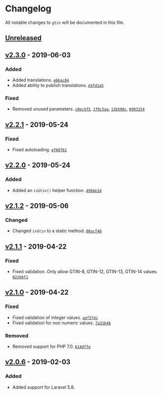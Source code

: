 # Changelog

All notable changes to `gtin` will be documented in this file.

## [Unreleased]

## [v2.3.0] - 2019-06-03

### Added
- Added translations. [`e66ac04`](https://github.com/mvdnbrk/gtin/commit/e66ac04a7deffdd887ee4ec1a0a427229a52dad7)
- Added ability to publish translations. [`e5fd1a5`](https://github.com/mvdnbrk/gtin/commit/e5fd1a536fa67c922c535f9f2aad662de000c96ca)

### Fixed
- Removed unused parameters.  [`c0ec5f5`](https://github.com/mvdnbrk/gtin/commit/c0ec5f5986d304fbba99551fbc98a7cfdc7b6a42), [`1f9c5aa`](https://github.com/mvdnbrk/gtin/commit/1f9c5aa8f4dda06239d747f0953990d8bf009798), [`13b598c`](https://github.com/mvdnbrk/gtin/commit/13b598c58be904c717b12752a80242309e755054), [`8993154`](https://github.com/mvdnbrk/gtin/commit/899315496c2876382aa75d4769b1868299535db8)

## [v2.2.1] - 2019-05-24

### Fixed
- Fixed autoloading. [`ef607b1`](https://github.com/mvdnbrk/gtin/commit/ef607b13edaa7d9e375b66c711c02918148b199a)

## [v2.2.0] - 2019-05-24

### Added
- Added an `isGtin()` helper function. [`4994e1d`](https://github.com/mvdnbrk/gtin/commit/4994e1df4ff506a0bda18a422537afae7ed18962)

## [v2.1.2] - 2019-05-06

### Changed
- Changed `isGtin` to a static method. [`08acf40`](https://github.com/mvdnbrk/gtin/commit/08acf40807e1c6ee699111fafb4025417fee6e52)

## [v2.1.1] - 2019-04-22

### Fixed
- Fixed validation. Only allow GTIN-8, GTIN-12, GTIN-13, GTIN-14 values. [`02266f1`](https://github.com/mvdnbrk/gtin/commit/02266f1bf85d018209548322cc942cf25afab439)

## [v2.1.0] - 2019-04-22

### Fixed
- Fixed validation of integer values. [`aef5f4c`](https://github.com/mvdnbrk/gtin/commit/aef5f4c68c621701055026dc14c91efbb6e50860)
- Fixed validation for non numeric values. [`7a31b4b`](https://github.com/mvdnbrk/gtin/commit/7a31b4b11342a712b6b752373654283b401c3e7a)

### Removed
- Removed support for PHP 7.0. [`614dffe`](https://github.com/mvdnbrk/gtin/commit/614dffec69eaa60ab4eacaf471a05ad2f0253ec3)

## [v2.0.6] - 2019-02-03

### Added
- Added support for Laravel 5.8.

[Unreleased]: https://github.com/mvdnbrk/gtin/compare/v2.3.0...HEAD
[v2.3.0]: https://github.com/mvdnbrk/gtin/compare/v2.2.1...v2.3.0
[v2.2.1]: https://github.com/mvdnbrk/gtin/compare/v2.2.0...v2.2.1
[v2.2.0]: https://github.com/mvdnbrk/gtin/compare/v2.1.2...v2.2.0
[v2.1.2]: https://github.com/mvdnbrk/gtin/compare/v2.1.1...v2.1.2
[v2.1.1]: https://github.com/mvdnbrk/gtin/compare/v2.1.0...v2.1.1
[v2.1.0]: https://github.com/mvdnbrk/gtin/compare/v2.0.6...v2.1.0
[v2.0.6]: https://github.com/mvdnbrk/gtin/compare/v2.0.5...v2.0.6
